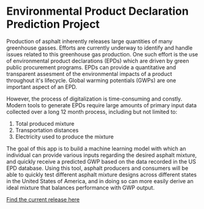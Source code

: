 # Environmental Product Declaration Prediction Project
Production of asphalt inherently releases large quantities of many greenhouse gasses. Efforts are currently underway to identify and handle issues related to this greenhouse gas production. One such effort is the use of environmental product declarations (EPDs) which are driven by green public procurement programs. EPDs can provide a quantitative and transparent assesment of the environmental impacts of a product throughout it's lifecycle. Global warming potentials (GWPs) are one important aspect of an EPD.

However, the process of digitalization is time-consuming and constly. Modern tools to generate EPDs require large amounts of primary input data collected over a long 12 month process, including but not limited to:
1. Total produced mixture
2. Transportation distances
3. Electricity used to produce the mixture

The goal of this app is to build a machine learning model with which an individual can provide various inputs regarding the desired asphalt mixture, and quickly receive a predicted GWP based on the data recorded in the US EPD database. Using this tool, asphalt producers and consumers will be able to quickly test different asphalt mixture designs across different states in the United States of America, and in doing so can more easily derive an ideal mixture that balances performance with GWP output.

[Find the current release here](https://github.com/DrewsCodeLife/EPD-Project/releases/tag/v1.0)
